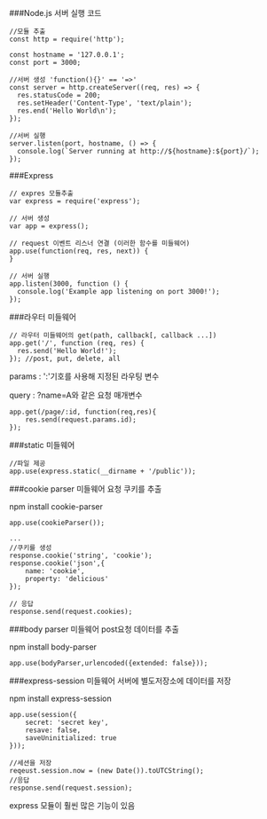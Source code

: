 ###Node.js 서버 실행 코드

~~~
//모듈 추출
const http = require('http');

const hostname = '127.0.0.1';
const port = 3000;

//서버 생성 'function(){}' == '=>'
const server = http.createServer((req, res) => {
  res.statusCode = 200;
  res.setHeader('Content-Type', 'text/plain');
  res.end('Hello World\n');
});

//서버 실행
server.listen(port, hostname, () => {
  console.log(`Server running at http://${hostname}:${port}/`);
});
~~~

###Express

~~~
// expres 모듈추출
var express = require('express');

// 서버 생성
var app = express();

// request 이벤트 리스너 연결 (이러한 함수를 미들웨어)
app.use(function(req, res, next)) {
}

// 서버 실행
app.listen(3000, function () {
  console.log('Example app listening on port 3000!');
});
~~~

###라우터 미들웨어

~~~
// 라우터 미들웨어의 get(path, callback[, callback ...])
app.get('/', function (req, res) {
  res.send('Hello World!');
});	//post, put, delete, all
~~~

params
: ':'기호를 사용해 지정된 라우팅 변수

query
: ?name=A와 같은 요청 매개변수

~~~
app.get(/page/:id, function(req,res){
	res.send(request.params.id);
});
~~~

###static 미들웨어
~~~
//파일 제공
app.use(express.static(__dirname + '/public'));
~~~

###cookie parser 미들웨어
요청 쿠키를 추출

npm install cookie-parser

~~~
app.use(cookieParser());

...
//쿠키를 생성
response.cookie('string', 'cookie');
response.cookie('json',{
	name: 'cookie',
	property: 'delicious'
});

// 응답
response.send(request.cookies);
~~~

###body parser 미들웨어
post요청 데이터를 추출

npm install body-parser

~~~
app.use(bodyParser,urlencoded({extended: false}));
~~~

###express-session 미들웨어
서버에 별도저장소에 데이터를 저장

npm install express-session

~~~
app.use(session({
	secret: 'secret key',
	resave: false,
	saveUninitialized: true
}));
~~~

~~~
//세션을 저장
reqeust.session.now = (new Date()).toUTCString();
//응답
response.send(request.session);
~~~
express 모듈이 훨씬 많은 기능이 있음